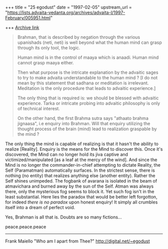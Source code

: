 +++
title = "25 egodust"
date = "1997-02-05"
upstream_url = "https://lists.advaita-vedanta.org/archives/advaita-l/1997-February/005951.html"

+++
[Archive link](https://lists.advaita-vedanta.org/archives/advaita-l/1997-February/005951.html)

> Brahman, that is described by negation through the various upanishads
> (neti, neti) is well beyond what the human mind can grasp through its
> only tool, the logic.
>
> Human mind is in the control of maaya which is anaadi. Human mind cannot
> grasp maaya either.
>
> Then what purpose is the intricate explanation by the advaitic sages to
> try to make advaita understandable to the human mind ? [I do not mean by
> this statement that sadhana or meditation is irrelevant. Meditation is
> the only procedure that leads to advaitic experience.]
>
> The only thing that is required is: we should be blessed with advaitic
> experience. Tarka or intricate probing into advaitic philosophy is only
> of technical interest.
>
> On the other hand, the first Brahma sutra says "athaato brahma jignaasa",
> i.e enquiry into Brahman. Will that enquiry utilizing the thought process
> of the brain (mind) lead to realization graspable by the mind ?
>

The only thing the mind is capable of realizing is that it hasn't the
ability to realize [Reality].  Enquiry is the means for the Mind to
discover this.  Once it's discovered, the Mind can no longer hold its
jiva captive and victimized/manipulated [as a leaf at the mercy of the
wind].  And since the Mind is no longer the commander-in-chief attempting
to dictate Reality, the Self (Paramatman) automatically surfaces.  In the
strictest sense, there is nothing (no entity) that realizes anything else
(another entity).  Rather the Self shines unimpeded.  The fogbank of
avarana is isolated in the beam of atmavichara and burned away by the
sun of the Self.  Atman was always there, only the mysterious fog seems
to block it.  Yet such fog isn't in the least substantial.  Here lies
the paradox that would be better left forgotton, for indeed *there is no
paradox* upon honest enquiry!  It simply all crumbles itself into a dream
of perfect void.

Yes, Brahman is all that is.  Doubts are so many fictions...


peace.peace.peace

_____________

Frank Maiello
"Who am I apart from Thee?"
http://digital.net/~egodust

